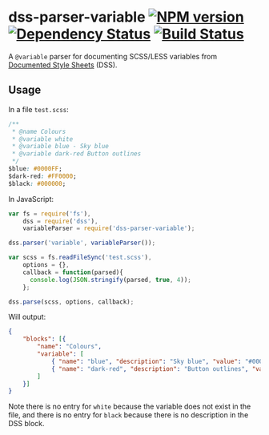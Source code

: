 dss-parser-variable  [![NPM version][npm-image]][npm-url] [![Dependency Status][depstat-image]][depstat-url] [![Build Status][travis-image]][travis-url]
===

A `@variable` parser for documenting SCSS/LESS variables from [Documented Style Sheets][] (DSS).

## Usage

In a file `test.scss`:

```css
/**
 * @name Colours
 * @variable white
 * @variable blue - Sky blue
 * @variable dark-red Button outlines
 */
$blue: #0000FF;
$dark-red: #FF0000;
$black: #000000;
```

In JavaScript:

```javascript
var fs = require('fs'),
    dss = require('dss'),
    variableParser = require('dss-parser-variable');

dss.parser('variable', variableParser());

var scss = fs.readFileSync('test.scss'),
    options = {},
    callback = function(parsed){
      console.log(JSON.stringify(parsed, true, 4));
    };

dss.parse(scss, options, callback);
```

Will output:

```json
{
    "blocks": [{
        "name": "Colours",
        "variable": [
            { "name": "blue", "description": "Sky blue", "value": "#0000FF" },
            { "name": "dark-red", "description": "Button outlines", "value": "#FF0000" }
        ]
    }]
}

```

Note there is no entry for `white` because the variable does not exist in the file, and there is no entry for `black` because there is no description in the DSS block.

[Documented Style Sheets]:https://github.com/darcyclarke/DSS

[npm-url]: https://npmjs.org/package/dss-parser-variable
[npm-image]: http://img.shields.io/npm/v/dss-parser-variable.svg?style=flat

[depstat-url]: https://david-dm.org/paulwib/dss-parser-variable
[depstat-image]: https://david-dm.org/paulwib/dss-parser-variable.svg?style=flat

[travis-image]: http://img.shields.io/travis/paulwib/dss-parser-variable/master.svg?style=flat
[travis-url]: https://travis-ci.org/paulwib/dss-parser-variable



